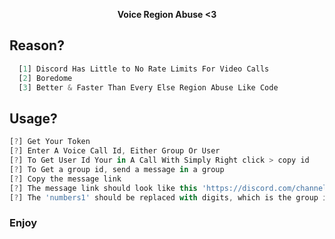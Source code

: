 <p align='center'>
  <b>Voice Region Abuse <3 </b><br>
</p>
  
## Reason?
```js
  [1] Discord Has Little to No Rate Limits For Video Calls
  [2] Boredome
  [3] Better & Faster Than Every Else Region Abuse Like Code
```
  
## Usage?
  ```js
  [?] Get Your Token
  [?] Enter A Voice Call Id, Either Group Or User
  [?] To Get User Id Your in A Call With Simply Right click > copy id
  [?] To Get a group id, send a message in a group
  [?] Copy the message link
  [?] The message link should look like this 'https://discord.com/channels/@me/numbers1/numbers2'
  [?] The 'numbers1' should be replaced with digits, which is the group id
```
### Enjoy
